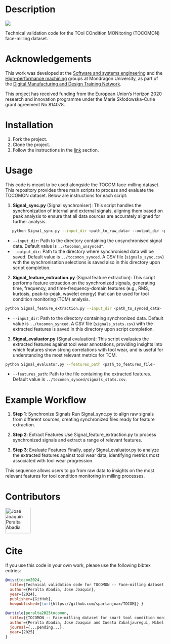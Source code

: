 # Description
<a href="https://github.com/spartanjoax/TOCOM">
    <img src="https://img.shields.io/badge/Python-3.7%20%7C%203.8-blue?style=for-the-badge&logo=python" />
</a>

Technical validation code for the TOol COndition MONitoring (TOCOMON) face-milling dataset.

# Acknowledgements
This work was developed at the [Software and systems engineering](https://www.mondragon.edu/en/research-transfer/engineering-technology/research-and-transfer-groups/-/mu-inv-mapping/grupo/ingenieria-del-sw-y-sistemas) and the [High-performance machining](https://www.mondragon.edu/en/research-transfer/engineering-technology/research-and-transfer-groups/-/mu-inv-mapping/grupo/mecanizado-de-alto-rendimiento) groups at Mondragon University, as part of the [Digital Manufacturing and Design Training Network](https://dimanditn.eu/es/home).

This project has received funding from the European Union’s Horizon 2020 research and innovation programme under the Marie Skłodowska-Curie grant agreement No 814078.

# Installation
1. Fork the project.
2. Clone the project.
3. Follow the instructions in the [link](#usage) section.

# Usage
This code is meant to be used alongside the TOCOM face-milling dataset. This repository provides three main scripts to process and evaluate the TOCOMON dataset. Below are instructions for each script:

1. **Signal_sync.py** (Signal synchroniser):
This script handles the synchronization of internal and external signals, aligning them based on peak analysis to ensure that all data sources are accurately aligned for further analysis. 

```bash
   python Signal_sync.py --input_dir <path_to_raw_data> --output_dir <path_to_synced_data>
```
- `--input_dir`: Path to the directory containing the unsynchronised signal data. Default value is `../tocomon_unsynced"`.
- `--output_dir`: Path to the directory where synchronised data will be saved. Default value is `../tocomon_synced`. A CSV file (`signals_sync.csv`) with the synchronisation selections is saved also in this directory  upon script completion.

2. **Signal_feature_extraction.py** (Signal feature extraction):
This script performs feature extraction on the synchronized signals, generating time, frequency, and time-frequency-domain features (e.g., RMS, kurtosis, peak-to-peak, wavelet energy) that can be used for tool condition monitoring (TCM) analysis.

```bash
python Signal_feature_extraction.py --input_dir <path_to_synced_data>
```
- `--input_dir`: Path to the directory containing synchronized data. Default value is `../tocomon_synced`. A CSV file (`signals_stats.csv`) with the extracted features is saved in this directory upon script completion.

3. **Signal_evaluator.py** (Signal evaluation):
This script evaluates the extracted features against tool wear annotations, providing insights into which features show strong correlations with tool wear, and is useful for understanding the most relevant metrics for TCM.

```bash
python Signal_evaluator.py --features_path <path_to_features_file>
```
- `--features_path`: Path to the file containing the extracted features. Default value is `../tocomon_synced/signals_stats.csv`.

# Example Workflow
1. **Step 1**: Synchronize Signals
Run Signal_sync.py to align raw signals from different sources, creating synchronized files ready for feature extraction.

2. **Step 2**: Extract Features
Use Signal_feature_extraction.py to process synchronized signals and extract a range of relevant features.

3. **Step 3**: Evaluate Features
Finally, apply Signal_evaluator.py to analyze the extracted features against tool wear data, identifying metrics most associated with tool wear progression.

This sequence allows users to go from raw data to insights on the most relevant features for tool condition monitoring in milling processes.

# Contributors

[//]: contributor-faces

<a href="https://github.com/spartanjoax"><img src="https://avatars.githubusercontent.com/u/29443664?v=4" title="José Joaquín Peralta Abadía" width="80" height="80"></a>

[//]: contributor-faces

# Cite

If you use this code in your own work, please use the following bibtex entries:

```bibtex
@misc{tocom2024, 
  title={Technical validation code for TOCOMON -- Face-milling dataset for smart tool condition monitoring}, 
  author={Peralta Abadia, Jose Joaquin}, 
  year={2024}, 
  publisher={GitHub}, 
  howpublished={\url{https://github.com/spartanjoax/TOCOM}} }
  
@article{peralta2025tocomon,
  title={{TOCOMON -- Face-milling dataset for smart tool condition monitoring}},
  author={Peralta Abadia, Jose Joaquin and Cuesta Zabaljauregui, Mikel and Larrinaga Barrenechea, Felix},
  journal={...pending...},
  year={2025}
}
```